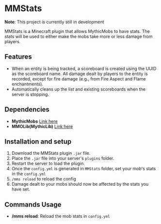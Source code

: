 
# MMStats
**Note**: This project is currently still in development

MMStats is a Minecraft plugin that allows MythicMobs to have stats. The stats will be used to either make the mobs take more or less damage from players.
## Features
- When an entity is being tracked, a scoreboard is created using the UUID as the scoreboard name. All damage dealt by players to the entity is recorded, except for fire damage (e.g., from Fire Aspect and Flame enchantments).
- Automatically cleans up the list and existing scoreboards when the server is stopping.

## Dependencies

- **MythicMobs** [Link here](https://mythiccraft.io/index.php?resources/mythicmobs.1/)
- **MMOLib(MythicLib)** [Link here](https://www.spigotmc.org/resources/mmolib-mythiclib.90306/)

## Installation and setup

1. Download the MMStats plugin `.jar` file.
2. Place the `.jar` file into your server's `plugins` folder.
3. Restart the server to load the plugin.
4. Once the `config.yml` is generated in `MMStats` folder, set your mob's stats in the `config.yml`
5. `/mms reload` to reload the config
6. Damage dealt to your mobs should now be affected by the stats you have set.

## Commands Usage

- **/mms reload**: Reload the mob stats in `config.yml`
